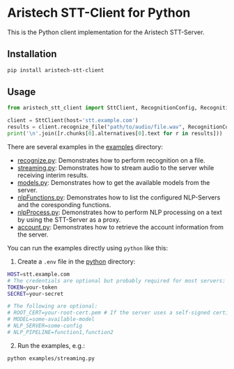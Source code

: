 # Aristech STT-Client for Python

This is the Python client implementation for the Aristech STT-Server.

## Installation

```bash
pip install aristech-stt-client
```

## Usage

```python
from aristech_stt_client import SttClient, RecognitionConfig, RecognitionSpec

client = SttClient(host='stt.example.com')
results = client.recognize_file("path/to/audio/file.wav", RecognitionConfig(specification=RecognitionSpec(model="some-model")))
print('\n'.join([r.chunks[0].alternatives[0].text for r in results]))
```

There are several examples in the [examples](.) directory:

- [recognize.py](https://github.com/aristech-de/stt-clients/blob/main/python/examples/recognize.py): Demonstrates how to perform recognition on a file.
- [streaming.py](https://github.com/aristech-de/stt-clients/blob/main/python/examples/streaming.py): Demonstrates how to stream audio to the server while receiving interim results.
- [models.py](https://github.com/aristech-de/stt-clients/blob/main/python/examples/models.py): Demonstrates how to get the available models from the server.
- [nlpFunctions.py](https://github.com/aristech-de/stt-clients/blob/main/python/examples/nlpFunctions.py): Demonstrates how to list the configured NLP-Servers and the coresponding functions.
- [nlpProcess.py](https://github.com/aristech-de/stt-clients/blob/main/python/examples/nlpProcess.py): Demonstrates how to perform NLP processing on a text by using the STT-Server as a proxy.
- [account.py](https://github.com/aristech-de/stt-clients/blob/main/python/examples/account.py): Demonstrates how to retrieve the account information from the server.

You can run the examples directly using `python` like this:

1. Create a `.env` file in the [python](.) directory:

```sh
HOST=stt.example.com
# The credentials are optional but probably required for most servers:
TOKEN=your-token
SECRET=your-secret

# The following are optional:
# ROOT_CERT=your-root-cert.pem # If the server uses a self-signed certificate
# MODEL=some-available-model
# NLP_SERVER=some-config
# NLP_PIPELINE=function1,function2
```

2. Run the examples, e.g.:

```sh
python examples/streaming.py
```
